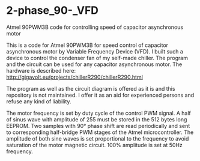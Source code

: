 # 2-phase_90-_VFD
Atmel 90PWM3B code for controlling speed of capacitor asynchronous motor

This is a code for Atmel 90PWM3B for speed control of capacitor asynchronous motor by Variable Frequency Device (VFD). I built such a device to control the condenser fan of my self-made chiller. The program and the circuit can be used for any capacitor asynchronous motor. The hardware is described here: http://gigavolt.eu/projects/chillerR290/chillerR290.html

The program as well as the circuit diagram is offered as it is and this repository is not maintained. I offer it as an aid for experienced persons and refuse any kind of liability.

The motor frequency is set by duty cycle of the control PWM signal. A half of sinus wave with amplitude of 255 must be stored in the 512 bytes long EEPROM. Two samples with 90° phase shift are read periodically and sent to corresponding half-bridge PWM stages of the Atmel microcontroller. The amplitude of both sine waves is set proportional to the frequency to avoid saturation of the motor magnetic circuit. 100% amplitude is set at 50Hz frequency.
